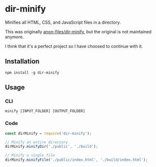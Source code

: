 # dir-minify
Minifies all HTML, CSS, and JavaScript files in a directory.

This was originally [anon-files/dir-minify](https://github.com/anon-files/dir-minify), but the original is not maintained anymore.

I think that it's a perfect project so I have choosed to continue with it.

## Installation
```
npm install -g dir-minify
```

## Usage
### CLI
```
minify [INPUT_FOLDER] [OUTPUT_FOLDER]
```

### Code
```js
const dirMinify = require('dir-minify');

// Minify an entire directory
dirMinify.minifyDir('./public', './build');

// Minify a single file
dirMinify.minifyFile('./public/index.html', './build/index.html');
```
